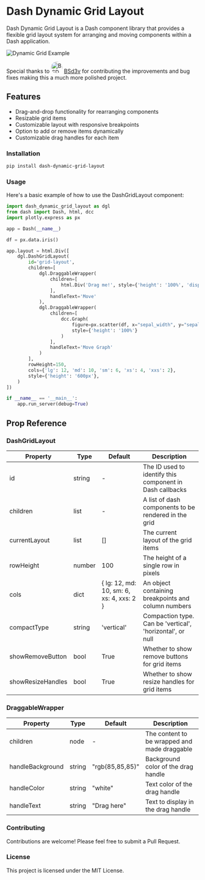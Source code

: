 # Dash Dynamic Grid Layout

Dash Dynamic Grid Layout is a Dash component library that provides a flexible grid layout system for arranging and moving components within a Dash application.

![Dynamic Grid Example](assets/example.gif)

Special thanks to <img src="assets/bsdev.jpeg" alt="BSDev" style="border-radius: 100%; width: 30px; height: 30px;"> [BSd3v](https://github.com/BSd3v) for contributing the improvements and bug fixes making this a much more polished project.
## Features

- Drag-and-drop functionality for rearranging components
- Resizable grid items
- Customizable layout with responsive breakpoints
- Option to add or remove items dynamically
- Customizable drag handles for each item

### Installation

```bash
pip install dash-dynamic-grid-layout
```

### Usage
Here's a basic example of how to use the DashGridLayout component:

```python
import dash_dynamic_grid_layout as dgl
from dash import Dash, html, dcc
import plotly.express as px

app = Dash(__name__)

df = px.data.iris()

app.layout = html.Div([
    dgl.DashGridLayout(
        id='grid-layout',
        children=[
            dgl.DraggableWrapper(
                children=[
                    html.Div('Drag me!', style={'height': '100%', 'display': 'flex', 'alignItems': 'center', 'justifyContent': 'center', 'border': '1px solid #ddd', 'borderRadius': '5px'})
                ],
                handleText='Move'
            ),
            dgl.DraggableWrapper(
                children=[
                    dcc.Graph(
                        figure=px.scatter(df, x="sepal_width", y="sepal_length", color="species"),
                        style={'height': '100%'}
                    )
                ],
                handleText='Move Graph'
            )
        ],
        rowHeight=150,
        cols={'lg': 12, 'md': 10, 'sm': 6, 'xs': 4, 'xxs': 2},
        style={'height': '600px'},
    )
])

if __name__ == '__main__':
    app.run_server(debug=True)
```

## Prop Reference
### DashGridLayout

| Property         | Type   | Default | Description                                                   |
|------------------|--------|---------|---------------------------------------------------------------|
| id               | string | -       | The ID used to identify this component in Dash callbacks      |
| children         | list   | -       | A list of dash components to be rendered in the grid          |
| currentLayout    | list   | []      | The current layout of the grid items                          |
| rowHeight        | number | 100     | The height of a single row in pixels                          |
| cols             | dict   | { lg: 12, md: 10, sm: 6, xs: 4, xxs: 2 } | An object containing breakpoints and column numbers |
| compactType      | string | 'vertical' | Compaction type. Can be 'vertical', 'horizontal', or null |
| showRemoveButton | bool   | True    | Whether to show remove buttons for grid items                 |
| showResizeHandles| bool   | True    | Whether to show resize handles for grid items                 |

### DraggableWrapper

| Property         | Type   | Default       | Description                                      |
|------------------|--------|---------------|--------------------------------------------------|
| children         | node   | -             | The content to be wrapped and made draggable     |
| handleBackground | string | "rgb(85,85,85)"| Background color of the drag handle              |
| handleColor      | string | "white"       | Text color of the drag handle                    |
| handleText       | string | "Drag here"   | Text to display in the drag handle               |
### Contributing
Contributions are welcome! Please feel free to submit a Pull Request.
### License
This project is licensed under the MIT License.


